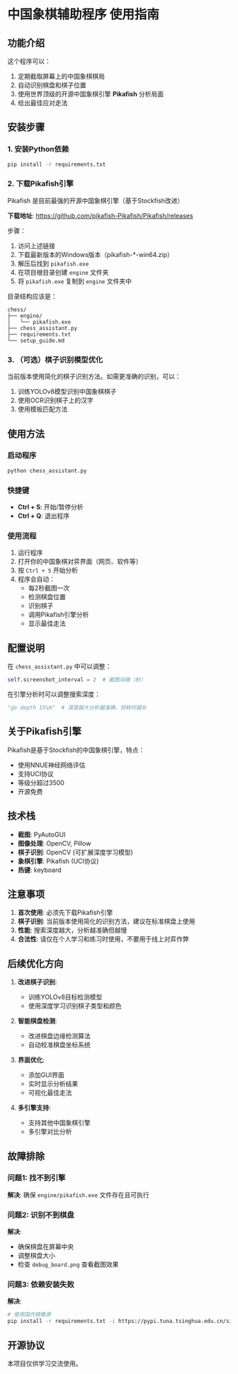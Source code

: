 # 中国象棋辅助程序 使用指南

## 功能介绍

这个程序可以：
1. 定期截取屏幕上的中国象棋棋局
2. 自动识别棋盘和棋子位置
3. 使用世界顶级的开源中国象棋引擎 **Pikafish** 分析局面
4. 给出最佳应对走法

## 安装步骤

### 1. 安装Python依赖

```bash
pip install -r requirements.txt
```

### 2. 下载Pikafish引擎

Pikafish 是目前最强的开源中国象棋引擎（基于Stockfish改进）

**下载地址**: https://github.com/pikafish-Pikafish/Pikafish/releases

步骤：
1. 访问上述链接
2. 下载最新版本的Windows版本（pikafish-*-win64.zip）
3. 解压后找到 `pikafish.exe`
4. 在项目根目录创建 `engine` 文件夹
5. 将 `pikafish.exe` 复制到 `engine` 文件夹中

目录结构应该是：
```
chess/
├── engine/
│   └── pikafish.exe
├── chess_assistant.py
├── requirements.txt
└── setup_guide.md
```

### 3. （可选）棋子识别模型优化

当前版本使用简化的棋子识别方法。如需更准确的识别，可以：

1. 训练YOLOv8模型识别中国象棋棋子
2. 使用OCR识别棋子上的汉字
3. 使用模板匹配方法

## 使用方法

### 启动程序

```bash
python chess_assistant.py
```

### 快捷键

- **Ctrl + S**: 开始/暂停分析
- **Ctrl + Q**: 退出程序

### 使用流程

1. 运行程序
2. 打开你的中国象棋对弈界面（网页、软件等）
3. 按 `Ctrl + S` 开始分析
4. 程序会自动：
   - 每2秒截图一次
   - 检测棋盘位置
   - 识别棋子
   - 调用Pikafish引擎分析
   - 显示最佳走法

## 配置说明

在 `chess_assistant.py` 中可以调整：

```python
self.screenshot_interval = 2  # 截图间隔（秒）
```

在引擎分析时可以调整搜索深度：
```python
"go depth 15\n"  # 深度越大分析越准确，但耗时越长
```

## 关于Pikafish引擎

Pikafish是基于Stockfish的中国象棋引擎，特点：
- 使用NNUE神经网络评估
- 支持UCI协议
- 等级分超过3500
- 开源免费

## 技术栈

- **截图**: PyAutoGUI
- **图像处理**: OpenCV, Pillow
- **棋子识别**: OpenCV (可扩展深度学习模型)
- **象棋引擎**: Pikafish (UCI协议)
- **热键**: keyboard

## 注意事项

1. **首次使用**: 必须先下载Pikafish引擎
2. **棋子识别**: 当前版本使用简化的识别方法，建议在标准棋盘上使用
3. **性能**: 搜索深度越大，分析越准确但越慢
4. **合法性**: 请仅在个人学习和练习时使用，不要用于线上对弈作弊

## 后续优化方向

1. **改进棋子识别**:
   - 训练YOLOv8目标检测模型
   - 使用深度学习识别棋子类型和颜色
   
2. **智能棋盘检测**:
   - 改进棋盘边缘检测算法
   - 自动校准棋盘坐标系统

3. **界面优化**:
   - 添加GUI界面
   - 实时显示分析结果
   - 可视化最佳走法

4. **多引擎支持**:
   - 支持其他中国象棋引擎
   - 多引擎对比分析

## 故障排除

### 问题1: 找不到引擎
**解决**: 确保 `engine/pikafish.exe` 文件存在且可执行

### 问题2: 识别不到棋盘
**解决**: 
- 确保棋盘在屏幕中央
- 调整棋盘大小
- 检查 `debug_board.png` 查看截图效果

### 问题3: 依赖安装失败
**解决**: 
```bash
# 使用国内镜像源
pip install -r requirements.txt -i https://pypi.tuna.tsinghua.edu.cn/simple
```

## 开源协议

本项目仅供学习交流使用。


